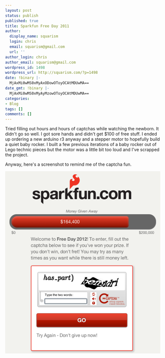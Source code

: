 ```yaml
---
layout: post
status: publish
published: true
title: Sparkfun Free Day 2011
author:
  display_name: squarism
  login: chris
  email: squarism@gmail.com
  url: ''
author_login: chris
author_email: squarism@gmail.com
wordpress_id: 1498
wordpress_url: http://squarism.com/?p=1498
date: !binary |-
  MjAxMi0wMS0xMyAxODowOToyOCAtMDUwMA==
date_gmt: !binary |-
  MjAxMi0wMS0xMyAyMzowOToyOCAtMDUwMA==
categories:
- Blog
tags: []
comments: []
---
```

Tried filling out hours and hours of captchas while watching the newborn.  It didn't go so well.  I got sore hands and didn't get $100 of free stuff.  I ended up ordering a new arduino r3 anyway and a stepper motor to hopefully build a quiet baby rocker.  I built a few previous iterations of a baby rocker out of Lego technic pieces but the motor was a little bit too loud and I've scrapped the project.

Anyway, here's a screenshot to remind me of the captcha fun.

![](/uploads/2012/01/sparkfun_captcha_forever.png "sparkfun_captcha_forever")